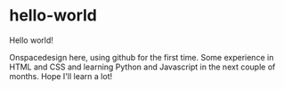 # hello-world

Hello world!

Onspacedesign here, using github for the first time. 
Some experience in HTML and CSS and learning Python and Javascript in the next couple of months.
Hope I'll learn a lot!
